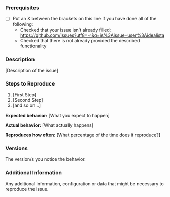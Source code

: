 <!--

Have you read Idealista's Code of Conduct? By filling an Issue, you are expected to comply with it,
 including treating everyone with respect: https://github.com/idealista/sentry_role/blob/master/.github/CODE_OF_CONDUCT.md

-->

### Prerequisites

* [ ] Put an X between the brackets on this line if you have done all of the following:
    * Checked that your issue isn't already filled: https://github.com/issues?utf8=✓&q=is%3Aissue+user%3Aidealista
    * Checked that there is not already provided the described functionality

### Description

[Description of the issue]

### Steps to Reproduce

1. [First Step]
2. [Second Step]
3. [and so on...]

**Expected behavior:** [What you expect to happen]

**Actual behavior:** [What actually happens]

**Reproduces how often:** [What percentage of the time does it reproduce?]

### Versions

The version/s you notice the behavior.

### Additional Information

Any additional information, configuration or data that might be necessary to reproduce the issue.
